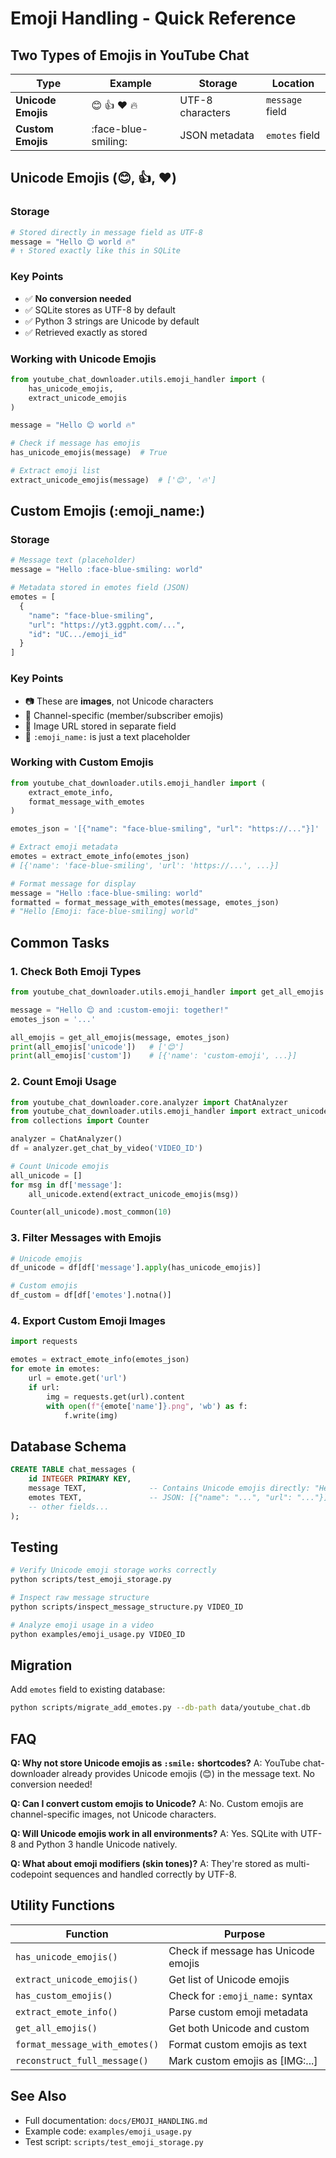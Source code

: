 # Emoji Handling - Quick Reference

## Two Types of Emojis in YouTube Chat

| Type | Example | Storage | Location |
|------|---------|---------|----------|
| **Unicode Emojis** | 😊 👍 ❤️ 🔥 | UTF-8 characters | `message` field |
| **Custom Emojis** | :face-blue-smiling: | JSON metadata | `emotes` field |

## Unicode Emojis (😊, 👍, ❤️)

### Storage
```python
# Stored directly in message field as UTF-8
message = "Hello 😊 world 🔥"
# ↑ Stored exactly like this in SQLite
```

### Key Points
- ✅ **No conversion needed**
- ✅ SQLite stores as UTF-8 by default
- ✅ Python 3 strings are Unicode by default
- ✅ Retrieved exactly as stored

### Working with Unicode Emojis

```python
from youtube_chat_downloader.utils.emoji_handler import (
    has_unicode_emojis,
    extract_unicode_emojis
)

message = "Hello 😊 world 🔥"

# Check if message has emojis
has_unicode_emojis(message)  # True

# Extract emoji list
extract_unicode_emojis(message)  # ['😊', '🔥']
```

## Custom Emojis (:emoji_name:)

### Storage
```python
# Message text (placeholder)
message = "Hello :face-blue-smiling: world"

# Metadata stored in emotes field (JSON)
emotes = [
  {
    "name": "face-blue-smiling",
    "url": "https://yt3.ggpht.com/...",
    "id": "UC.../emoji_id"
  }
]
```

### Key Points
- 📷 These are **images**, not Unicode characters
- 🎨 Channel-specific (member/subscriber emojis)
- 🔗 Image URL stored in separate field
- 📝 `:emoji_name:` is just a text placeholder

### Working with Custom Emojis

```python
from youtube_chat_downloader.utils.emoji_handler import (
    extract_emote_info,
    format_message_with_emotes
)

emotes_json = '[{"name": "face-blue-smiling", "url": "https://..."}]'

# Extract emoji metadata
emotes = extract_emote_info(emotes_json)
# [{'name': 'face-blue-smiling', 'url': 'https://...', ...}]

# Format message for display
message = "Hello :face-blue-smiling: world"
formatted = format_message_with_emotes(message, emotes_json)
# "Hello [Emoji: face-blue-smiling] world"
```

## Common Tasks

### 1. Check Both Emoji Types

```python
from youtube_chat_downloader.utils.emoji_handler import get_all_emojis

message = "Hello 😊 and :custom-emoji: together!"
emotes_json = '...'

all_emojis = get_all_emojis(message, emotes_json)
print(all_emojis['unicode'])   # ['😊']
print(all_emojis['custom'])    # [{'name': 'custom-emoji', ...}]
```

### 2. Count Emoji Usage

```python
from youtube_chat_downloader.core.analyzer import ChatAnalyzer
from youtube_chat_downloader.utils.emoji_handler import extract_unicode_emojis
from collections import Counter

analyzer = ChatAnalyzer()
df = analyzer.get_chat_by_video('VIDEO_ID')

# Count Unicode emojis
all_unicode = []
for msg in df['message']:
    all_unicode.extend(extract_unicode_emojis(msg))

Counter(all_unicode).most_common(10)
```

### 3. Filter Messages with Emojis

```python
# Unicode emojis
df_unicode = df[df['message'].apply(has_unicode_emojis)]

# Custom emojis
df_custom = df[df['emotes'].notna()]
```

### 4. Export Custom Emoji Images

```python
import requests

emotes = extract_emote_info(emotes_json)
for emote in emotes:
    url = emote.get('url')
    if url:
        img = requests.get(url).content
        with open(f"{emote['name']}.png", 'wb') as f:
            f.write(img)
```

## Database Schema

```sql
CREATE TABLE chat_messages (
    id INTEGER PRIMARY KEY,
    message TEXT,              -- Contains Unicode emojis directly: "Hello 😊"
    emotes TEXT,               -- JSON: [{"name": "...", "url": "..."}]
    -- other fields...
);
```

## Testing

```bash
# Verify Unicode emoji storage works correctly
python scripts/test_emoji_storage.py

# Inspect raw message structure
python scripts/inspect_message_structure.py VIDEO_ID

# Analyze emoji usage in a video
python examples/emoji_usage.py VIDEO_ID
```

## Migration

Add `emotes` field to existing database:

```bash
python scripts/migrate_add_emotes.py --db-path data/youtube_chat.db
```

## FAQ

**Q: Why not store Unicode emojis as `:smile:` shortcodes?**
A: YouTube chat-downloader already provides Unicode emojis (😊) in the message text. No conversion needed!

**Q: Can I convert custom emojis to Unicode?**
A: No. Custom emojis are channel-specific images, not Unicode characters.

**Q: Will Unicode emojis work in all environments?**
A: Yes. SQLite with UTF-8 and Python 3 handle Unicode natively.

**Q: What about emoji modifiers (skin tones)?**
A: They're stored as multi-codepoint sequences and handled correctly by UTF-8.

## Utility Functions

| Function | Purpose |
|----------|---------|
| `has_unicode_emojis()` | Check if message has Unicode emojis |
| `extract_unicode_emojis()` | Get list of Unicode emojis |
| `has_custom_emojis()` | Check for `:emoji_name:` syntax |
| `extract_emote_info()` | Parse custom emoji metadata |
| `get_all_emojis()` | Get both Unicode and custom |
| `format_message_with_emotes()` | Format custom emojis as text |
| `reconstruct_full_message()` | Mark custom emojis as [IMG:...] |

## See Also

- Full documentation: `docs/EMOJI_HANDLING.md`
- Example code: `examples/emoji_usage.py`
- Test script: `scripts/test_emoji_storage.py`
